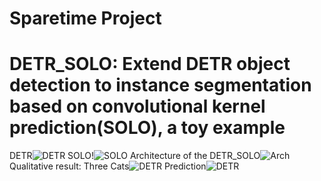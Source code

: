 # Sparetime Project
# DETR_SOLO: Extend DETR object detection to instance segmentation based on convolutional kernel prediction(SOLO), a toy example
DETR![DETR](https://github.com/LeungTsang/detr_solo/raw/main/fig/DETR.png)
SOLO!![SOLO](https://github.com/LeungTsang/detr_solo/raw/main/fig/SOLO.png)
Architecture of the DETR_SOLO![Arch](https://github.com/LeungTsang/detr_solo/raw/main/fig/DETR_SOLO.png)
Qualitative result:
Three Cats![DETR](https://github.com/LeungTsang/detr_solo/raw/main/fig/000000000977.jpg)
Prediction![DETR](https://github.com/LeungTsang/detr_solo/raw/main/fig/Figure_10.png)
